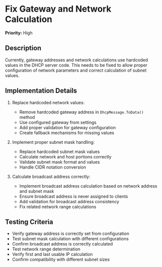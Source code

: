 # Fix Gateway and Network Calculation

**Priority:** High

## Description

Currently, gateway addresses and network calculations use hardcoded values in the DHCP server code. This needs to be fixed to allow proper configuration of network parameters and correct calculation of subnet values.

## Implementation Details

1. Replace hardcoded network values:
   - Remove hardcoded gateway address in `DhcpMessage.ToData()` method
   - Use configured gateway from settings
   - Add proper validation for gateway configuration
   - Create fallback mechanisms for missing values

2. Implement proper subnet mask handling:
   - Replace hardcoded subnet mask values
   - Calculate network and host portions correctly
   - Validate subnet mask format and values
   - Handle CIDR notation conversion

3. Calculate broadcast address correctly:
   - Implement broadcast address calculation based on network address and subnet mask
   - Ensure broadcast address is never assigned to clients
   - Add validation for broadcast address consistency
   - Fix related network range calculations

## Testing Criteria

- Verify gateway address is correctly set from configuration
- Test subnet mask calculation with different configurations
- Confirm broadcast address is correctly calculated
- Test network range determination
- Verify first and last usable IP calculation
- Confirm compatibility with different subnet sizes